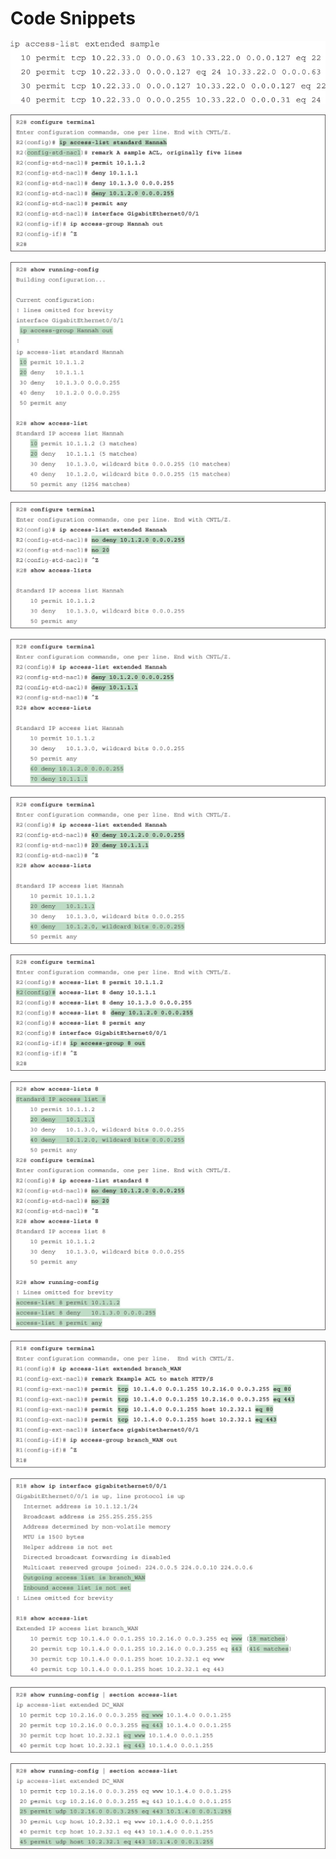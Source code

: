 # Code Snippets

[![Images](images/vol2_f0137-01.jpg)](vol2_ch07.xhtml#f0137-01a)

[![Images](images/vol2_f0139-01.jpg)](vol2_ch07.xhtml#f0139-01a)

[![Images](images/vol2_f0139-02.jpg)](vol2_ch07.xhtml#f0139-02a)

[![Images](images/vol2_f0141-01.jpg)](vol2_ch07.xhtml#f0141-01a)

[![Images](images/vol2_f0142-01.jpg)](vol2_ch07.xhtml#f0142-01a)

[![Images](images/vol2_f0142-02.jpg)](vol2_ch07.xhtml#f0142-02a)

[![Images](images/vol2_f0143-01.jpg)](vol2_ch07.xhtml#f0143-01a)

[![Images](images/vol2_f0144-01.jpg)](vol2_ch07.xhtml#f0144-01a)

[![Images](images/vol2_f0152-01.jpg)](vol2_ch07.xhtml#f0152-01a)

[![Images](images/vol2_f0153-01.jpg)](vol2_ch07.xhtml#f0153-01a)

[![Images](images/vol2_f0154-01.jpg)](vol2_ch07.xhtml#f0154-01a)

[![Images](images/vol2_f0155-01.jpg)](vol2_ch07.xhtml#f0155-01a)